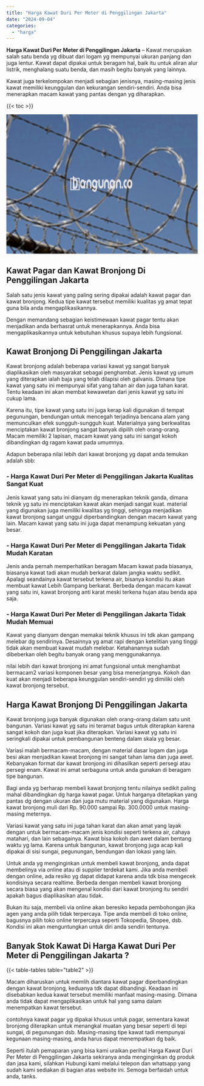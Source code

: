 ```yaml
---
title: "Harga Kawat Duri Per Meter di Penggilingan Jakarta"
date: "2024-09-04"
categories: 
  - "harga"
---
```


**Harga Kawat Duri Per Meter di Penggilingan Jakarta** – Kawat merupakan salah satu benda yg dibuat dari logam yg mempunyai ukuran panjang dan juga lentur. Kawat dapat dipakai untuk beragam hal, baik itu untuk aliran alur listrik, menghalang suatu benda, dan masih begitu banyak yang lainnya.

Kawat juga terkelompokan menjadi sebagian jenisnya, masing-masing jenis kawat memiliki keunggulan dan kekurangan sendiri-sendiri. Anda bisa menerapkan macam kawat yang pantas dengan yg diharapkan.

{{< toc >}}

![Harga Kawat Duri Per Meter di Penggilingan Jakarta](/images/jual-kawat-murah36.png)

## Kawat Pagar dan Kawat Bronjong Di Penggilingan Jakarta

Salah satu jenis kawat yang paling sering dipakai adalah kawat pagar dan kawat bronjong. Kedua tipe kawat tersebut memiliki kualitas yg amat tepat guna bila anda mengaplikasikannya.

Dengan memandang sebagian keistimewaan kawat pagar tentu akan menjadikan anda berhasrat untuk menerapkannya. Anda bisa mengaplikasikannya untuk kebutuhan khusus supaya lebih fungsional.

## Kawat Bronjong Di Penggilingan Jakarta

Kawat bronjong adalah beberapa variasi kawat yg sangat banyak diaplikasikan oleh masyarakat sebagai penghambat. Jenis kawat yg umum yang diterapkan ialah baja yang telah dilapisi oleh galvanis. Dimana tipe kawat yang satu ini mempunyai sifat yang tahan air dan juga tahan karat. Tentu keadaan ini akan membat kewawetan dari jenis kawat yg satu ini cukup lama.

Karena itu, tipe kawat yang satu ini juga kerap kali digunakan di tempat pegunungan, bendungan untuk mencegah terjadinya bencana alam yang memunculkan efek sungguh-sungguh kuat. Materialnya yang berkwalitas menciptakan kawat bronjong sangat banyak dipilih oleh orang-orang. Macam memiliki 2 lapisan, macam kawat yang satu ini sangat kokoh dibandingkan dg ragam kawat pada umumnya.

Adapun beberapa nilai lebih dari kawat bronjong yg dapat anda temukan adalah sbb:

### \- Harga Kawat Duri Per Meter di Penggilingan Jakarta Kualitas Sangat Kuat

Jenis kawat yang satu ini dianyam dg menerapkan teknik ganda, dimana teknik yg satu ini menciptakan kawat akan menjadi sangat kuat. material yang digunakan juga memiliki kwalitas yg tinggi, sehingga menjadikan kawat bronjong sangat unggul diperbandingkan dengan macam kawat yang lain. Macam kawat yang satu ini juga dapat menampung kekuatan yang besar.

### \- Harga Kawat Duri Per Meter di Penggilingan Jakarta Tidak Mudah Karatan

Jenis anda pernah memperhatikan beragam Macam kawat pada biasanya, biasanya kawat tadi akan mudah berkarat dalam jangka waktu sedikit. Apalagi seandainya kawat tersebut terkena air, bisanya kondisi itu akan membuat kawat Lebih Gampang berkarat. Berbeda dengan macam kawat yang satu ini, kawat bronjong anti karat meski terkena hujan atau benda apa saja.

### \- Harga Kawat Duri Per Meter di Penggilingan Jakarta Tidak Mudah Memuai

Kawat yang dianyam dengan memakai teknik khusus ini tdk akan gampang melebar dg sendirinya. Desainnya yg amat rapi dengan ketelitian yang tinggi tidak akan membuat kawat mudah melebar. Ketahanannya sudah dibeberkan oleh begitu banyak orang yang menggunakannya.

nilai lebih dari kawat bronjong ini amat fungsional untuk menghambat bermacam2 variasi komponen besar yang bisa menerjangnya. Kokoh dan kuat akan menjadi beberapa keunggulan sendiri-sendiri yg dimiliki oleh kawat bronjong tersebut.

## Harga Kawat Bronjong Di Penggilingan Jakarta

Kawat bronjong juga banyak digunakan oleh orang-orang dalam satu unit bangunan. Variasi kawat yg satu ini teramat bagus untuk diterapkan karena sangat kokoh dan juga kuat jika diterapkan. Variasi kawat yg satu ini seringkali dipakai untuk pembangunan benteng dalam skala yg besar.

Variasi malah bermacam-macam, dengan material dasar logam dan juga besi akan menjadikan kawat bronjong ini sangat tahan lama dan juga awet. Kebanyakan format dar kawat bronjong ini dihasilkan seperti persegi atau persegi enam. Kawat ini amat serbaguna untuk anda gunakan di beragam tipe bangunan.

Bagi anda yg berharap membeli kawat bronjong tentu nilainya sedikit paling mahal dibandingkan dg harga kawat pagar. Untuk harganya ditetapkan yang pantas dg dengan ukuran dan juga mutu material yang digunakan. Harga kawat bronjong muli dari Rp. 90.000 sampai Rp. 300.0000 untuk masing-masing meternya.

Variasi kawat yang satu ini juga tahan karat dan akan amat yang layak dengan untuk bermacam-macam jenis kondisi seperti terkena air, cahaya matahari, dan lain sebagainya. Kawat bisa kokoh dan awet dalam bentang waktu yg lama. Karena untuk bangunan, kawat bronjong juga acap kali dipakai di sisi sungai, pegunungan, bendungan dan lokasi yang lain.

Untuk anda yg menginginkan untuk membeli kawat bronjong, anda dapat membelinya via online atau di supplier terdekat kami. Jika anda membeli dengan online, ada resiko yg dapat didapat karena anda tdk bisa mengecek kondisinya secara realtime. Berbeda dengan membeli kawat bronjong secara biasa yang akan mengenal kondisi dari kawat bronjong itu sendiri apakah bagus diaplikasikan atau tidak.

Bukan itu saja, membeli via online akan beresiko kepada pembohongan jika agen yang anda pilih tidak terpercaya. Tipe anda membeli di toko online, bagusnya pilih toko online terpercaya seperti Tokopedia, Shopee, dsb. Kondisi ini akan menguntungkan untuk diri anda sendiri tentunya.

## Banyak Stok Kawat Di Harga Kawat Duri Per Meter di Penggilingan Jakarta ?

{{< table-tables table="table2" >}}

Macam diharuskan untuk memlih diantara kawat pagar diperbandingkan dengan kawat bronjong, keduanya tdk dapat dibandingi. Keadaan ini disebabkan kedua kawat tersebut memiliki manfaat masing-masing. Dimana anda tidak dapat mengaplikasikan untuk hal yang sama dalam menempatkan kawat tersebut.

contohnya kawat pagar yg dipakai khusus untuk pagar, sementara kawat bronjong diterapkan untuk menangkal muatan yang besar seperti di tepi sungai, di pegunungan dsb. Masing-masing tipe kawat tadi mempunyai kegunaan masing-masing, anda harus dapat menempatkan dg baik.

Seperti itulah pemaparan yang bisa kami uraikan perihal Harga Kawat Duri Per Meter di Penggilingan Jakarta sekiranya anda menginginkan dg produk dan jasa kami, silahkan Hubungi kami melalui telepon dan whatsapp yang sudah kami sediakan di bagian atas website ini. Semoga berfaidah untuk anda, tanks.
